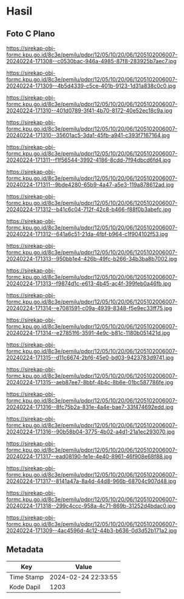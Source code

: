 # Hasil

## Foto C Plano

https://sirekap-obj-formc.kpu.go.id/8c3e/pemilu/pdpr/12/05/10/20/06/1205102006007-20240224-171308--c0530bac-946a-4985-87f8-283925b7aec7.jpg

https://sirekap-obj-formc.kpu.go.id/8c3e/pemilu/pdpr/12/05/10/20/06/1205102006007-20240224-171309--4b5d4339-c5ce-401b-9123-1d31a838c0c0.jpg

https://sirekap-obj-formc.kpu.go.id/8c3e/pemilu/pdpr/12/05/10/20/06/1205102006007-20240224-171310--401d0789-3f41-4b70-8172-40e52ec18c9a.jpg

https://sirekap-obj-formc.kpu.go.id/8c3e/pemilu/pdpr/12/05/10/20/06/1205102006007-20240224-171310--35601ac5-3da1-45fb-a941-c393f7167164.jpg

https://sirekap-obj-formc.kpu.go.id/8c3e/pemilu/pdpr/12/05/10/20/06/1205102006007-20240224-171311--f1f56544-3992-4186-8cdd-7f94dbcd6fd4.jpg

https://sirekap-obj-formc.kpu.go.id/8c3e/pemilu/pdpr/12/05/10/20/06/1205102006007-20240224-171311--9bde4280-65b9-4a47-a5e3-119a878612ad.jpg

https://sirekap-obj-formc.kpu.go.id/8c3e/pemilu/pdpr/12/05/10/20/06/1205102006007-20240224-171312--b41c6c04-712f-42c8-b466-f88f0b3abefc.jpg

https://sirekap-obj-formc.kpu.go.id/8c3e/pemilu/pdpr/12/05/10/20/06/1205102006007-20240224-171312--641a6c51-21da-4fbf-b964-c1f904102f53.jpg

https://sirekap-obj-formc.kpu.go.id/8c3e/pemilu/pdpr/12/05/10/20/06/1205102006007-20240224-171313--950bb1e4-426b-49fc-b266-34b3ba8b7002.jpg

https://sirekap-obj-formc.kpu.go.id/8c3e/pemilu/pdpr/12/05/10/20/06/1205102006007-20240224-171313--f9874d1c-e613-4b45-ac4f-399feb0a46fb.jpg

https://sirekap-obj-formc.kpu.go.id/8c3e/pemilu/pdpr/12/05/10/20/06/1205102006007-20240224-171314--e7081591-c09a-4939-8348-f5e9ec33ff75.jpg

https://sirekap-obj-formc.kpu.go.id/8c3e/pemilu/pdpr/12/05/10/20/06/1205102006007-20240224-171314--e27851f6-3591-4e9c-b81c-1180b051421d.jpg

https://sirekap-obj-formc.kpu.go.id/8c3e/pemilu/pdpr/12/05/10/20/06/1205102006007-20240224-171315--d11c6674-2bf6-45e0-bd03-9423783d9741.jpg

https://sirekap-obj-formc.kpu.go.id/8c3e/pemilu/pdpr/12/05/10/20/06/1205102006007-20240224-171315--aeb87ee7-8bbf-4b4c-8b6e-01bc587786fe.jpg

https://sirekap-obj-formc.kpu.go.id/8c3e/pemilu/pdpr/12/05/10/20/06/1205102006007-20240224-171316--8fc75b2a-831e-4a4e-bae7-33f474692edd.jpg

https://sirekap-obj-formc.kpu.go.id/8c3e/pemilu/pdpr/12/05/10/20/06/1205102006007-20240224-171316--90b58b04-3775-4b02-a4d1-21a1ec293070.jpg

https://sirekap-obj-formc.kpu.go.id/8c3e/pemilu/pdpr/12/05/10/20/06/1205102006007-20240224-171317--ead08190-fe1e-4e40-8961-46f908e68f88.jpg

https://sirekap-obj-formc.kpu.go.id/8c3e/pemilu/pdpr/12/05/10/20/06/1205102006007-20240224-171317--8141a47a-8a4d-44d8-966b-68704c907d48.jpg

https://sirekap-obj-formc.kpu.go.id/8c3e/pemilu/pdpr/12/05/10/20/06/1205102006007-20240224-171318--299c4ccc-958a-4c71-869b-31252d4bdac0.jpg

https://sirekap-obj-formc.kpu.go.id/8c3e/pemilu/pdpr/12/05/10/20/06/1205102006007-20240224-171309--4ac4596d-4c12-44b3-b636-0d3d52b171a2.jpg


## Metadata

| Key        | Value               |
| ---------- | ------------------- |
| Time Stamp | 2024-02-24 22:33:55 |
| Kode Dapil | 1203                |



